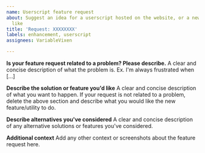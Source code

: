 ```yaml
---
name: Userscript feature request
about: Suggest an idea for a userscript hosted on the website, or a new script you'd
  like
title: 'Request: XXXXXXXX'
labels: enhancement, userscript
assignees: VariableVixen

---
```


**Is your feature request related to a problem? Please describe.**
A clear and concise description of what the problem is. Ex. I'm always frustrated when [...]

**Describe the solution or feature you'd like**
A clear and concise description of what you want to happen. If your request is not related to a problem, delete the above section and describe what you would like the new feature/utility to do.

**Describe alternatives you've considered**
A clear and concise description of any alternative solutions or features you've considered.

**Additional context**
Add any other context or screenshots about the feature request here.
